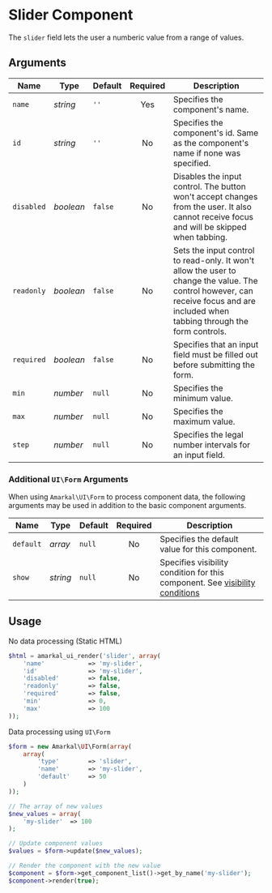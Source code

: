 # Slider Component

The `slider` field lets the user a numberic value from a range of values.

## Arguments

Name | Type | Default | Required | Description
---|---|---|:---:|---
`name`|*string*|`''`|Yes|Specifies the component's name.
`id`|*string*|`''`|No|Specifies the component's id. Same as the component's name if none was specified.
`disabled`|*boolean*|`false`|No|Disables the input control. The button won't accept changes from the user. It also cannot receive focus and will be skipped when tabbing.
`readonly`|*boolean*|`false`|No|Sets the input control to read-only. It won't allow the user to change the value. The control however, can receive focus and are included when tabbing through the form controls.
`required`|*boolean*|`false`|No|Specifies that an input field must be filled out before submitting the form.
`min`|*number*|`null`|No|Specifies the minimum value.
`max`|*number*|`null`|No|Specifies the maximum value.
`step`|*number*|`null`|No|Specifies the legal number intervals for an input field.

### Additional `UI\Form` Arguments

When using `Amarkal\UI\Form` to process component data, the following arguments may be used in addition to the basic component arguments.

Name | Type | Default | Required | Description
---|---|---|:---:|---
`default`|*array*|`null`|No|Specifies the default value for this component.
`show`|*string*|`null`|No|Specifies visibility condition for this component. See [visibility conditions](../../#visibility-conditions)

## Usage

No data processing (Static HTML)

```php
$html = amarkal_ui_render('slider', array(
    'name'            => 'my-slider',
    'id'              => 'my-slider',
    'disabled'        => false,
    'readonly'        => false,
    'required'        => false,
    'min'             => 0,
    'max'             => 100
));
```

Data processing using `UI\Form`

```php
$form = new Amarkal\UI\Form(array(
    array(
        'type'        => 'slider',
        'name'        => 'my-slider',
        'default'     => 50
    )
));

// The array of new values
$new_values = array(
    'my-slider'  => 100
);

// Update component values
$values = $form->update($new_values);

// Render the component with the new value
$component = $form->get_component_list()->get_by_name('my-slider');
$component->render(true);
```
